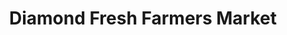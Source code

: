 ---
title: "Diamond Fresh Farmers Market"
url: /diamond-bar/diamond-fresh-farmers-market/
shop: Supermarkt
---